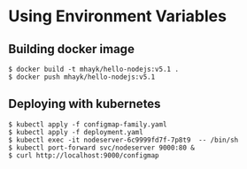 # Using Environment Variables

## Building docker image
```
$ docker build -t mhayk/hello-nodejs:v5.1 .
$ docker push mhayk/hello-nodejs:v5.1
```

## Deploying with kubernetes
```
$ kubectl apply -f configmap-family.yaml
$ kubectl apply -f deployment.yaml
$ kubectl exec -it nodeserver-6c9999fd7f-7p8t9  -- /bin/sh
$ kubectl port-forward svc/nodeserver 9000:80 &
$ curl http://localhost:9000/configmap
```